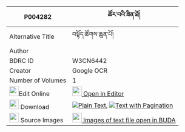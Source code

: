 |P004282|ཚོར་བའི་ཟིན་ཐོ། 
| --- | --- 
|Alternative Title |བསྟོད་ཚོགས་ཆུན་པོ།
|Author | 
|BDRC ID | W3CN6442
|Creator | Google OCR
|Number of Volumes| 1
|<img width="25" src="https://img.icons8.com/color/25/000000/edit-property.png">Edit Online| [<img width="25" src="https://avatars.githubusercontent.com/u/45091458?s=200&v=4"> Open in Editor](http://editor.openpecha.org/P004282)
|<img width="25" src="https://img.icons8.com/fluent/48/000000/download-2.png"/>  Download | [![](https://img.icons8.com/color/20/000000/txt.png)Plain Text](https://github.com/Openpecha/P004282/releases/download/v1/tsorwa_i_zinto_plain_P004282.zip), [![](https://img.icons8.com/color/20/000000/txt.png)Text with Pagination](https://github.com/Openpecha/P004282/releases/download/v1/tsorwa_i_zinto_pages_P004282.zip)
|<img width="25" src="https://img.icons8.com/plasticine/100/000000/pictures-folder.png"/>  Source Images | [<img width="25" src="https://library.bdrc.io/icons/BUDA-small.svg"> Images of text file open in BUDA](https://library.bdrc.io/show/bdr:W3CN6442)